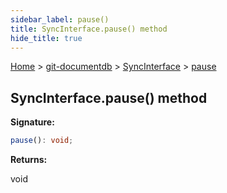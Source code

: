 ```yaml
---
sidebar_label: pause()
title: SyncInterface.pause() method
hide_title: true
---
```


[Home](./index.md) &gt; [git-documentdb](./git-documentdb.md) &gt; [SyncInterface](./git-documentdb.syncinterface.md) &gt; [pause](./git-documentdb.syncinterface.pause.md)

## SyncInterface.pause() method

<b>Signature:</b>

```typescript
pause(): void;
```
<b>Returns:</b>

void


